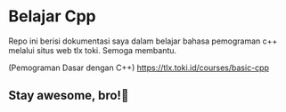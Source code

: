 # Belajar Cpp

Repo ini berisi dokumentasi saya dalam belajar bahasa pemograman c++ melalui situs web tlx toki. Semoga membantu.

(Pemograman Dasar dengan C++)
https://tlx.toki.id/courses/basic-cpp

## Stay awesome, bro!🍉